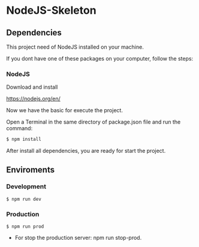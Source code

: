 # NodeJS-Skeleton

## Dependencies

This project need of NodeJS installed on your machine.

If you dont have one of these packages on your computer, follow the steps:

### NodeJS

Download and install

https://nodejs.org/en/

Now we have the basic for execute the project.

Open a Terminal in the same directory of package.json file and run the command:

```sh
$ npm install
```

After install all dependencies, you are ready for start the project.

## Enviroments

### Development

```
$ npm run dev
```

### Production

```
$ npm run prod
```

* For stop the production server:  npm run stop-prod.
